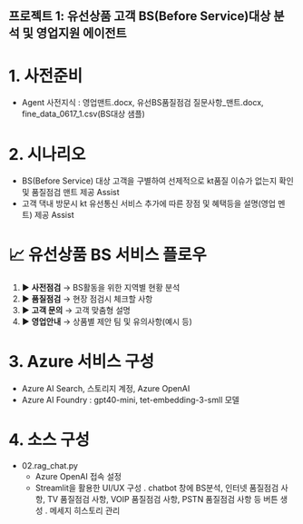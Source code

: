 ## 프로젝트 1: 유선상품 고객 BS(Before Service)대상 분석 및 영업지원 에이전트
 # 1. 사전준비
  *  Agent 사전지식  : 영업맨트.docx, 유선BS품질점검 질문사항_맨트.docx, fine_data_0617_1.csv(BS대상 샘플)
  
 # 2. 시나리오
  * BS(Before Service) 대상 고객을 구별하여 선제적으로 kt품질 이슈가 없는지 확인 및 품질점검 맨트 제공 Assist
  * 고객 댁내 방문시 kt 유선통신 서비스 추가에 따른 장점 및 혜택등을 설명(영업 멘트) 제공 Assist

 # 📈 유선상품 BS 서비스 플로우
   1. ▶️ **사전점검** → BS활동을 위한 지역별 현황 분석
   2. ▶️ **품질점검** → 현장 점검시 체크할 사항
   3. ▶️ **고객 문의** → 고객 맞춤형 설명
   4. ▶️ **영업안내** → 상품별 제안 팀 및 유의사항(예시 등)

# 3. Azure 서비스 구성
  * Azure AI Search, 스토리지 계정, Azure OpenAI
  * Azure AI Foundry :  gpt40-mini, tet-embedding-3-smll 모델

# 4. 소스 구성
  * 02.rag_chat.py
    - Azure OpenAI 접속 설정
    - Streamlit을 활용한 UI/UX 구성
      . chatbot 창에 BS분석, 인터넷 품질점검 사항, TV 품질점검 사항, VOIP 품질점검 사항, PSTN 품질점검 사항 등 버튼 생성
      . 메세지 히스토리 관리
